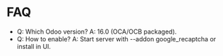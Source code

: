 # FAQ

- Q: Which Odoo version? A: 16.0 (OCA/OCB packaged).
- Q: How to enable? A: Start server with --addon google_recaptcha or install in UI.
